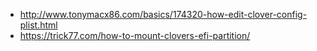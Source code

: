 
* http://www.tonymacx86.com/basics/174320-how-edit-clover-config-plist.html
* https://trick77.com/how-to-mount-clovers-efi-partition/
